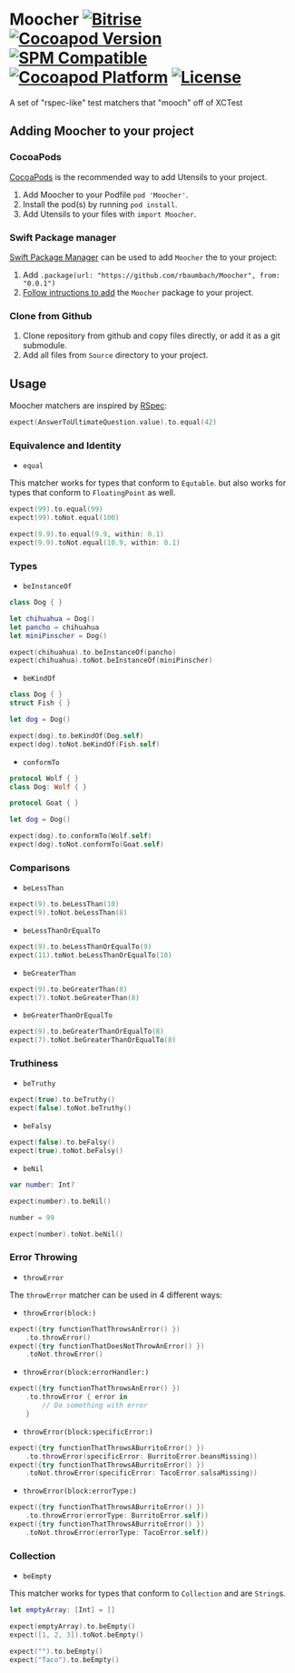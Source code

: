 # Moocher  [![Bitrise](https://app.bitrise.io/app/866964e6cf078a66/status.svg?token=NFbSqssymgeikicyWyBAcg&branch=maestro)](https://app.bitrise.io/app/866964e6cf078a66) [![Cocoapod Version](https://img.shields.io/cocoapods/v/Moocher.svg)](https://github.com/rbaumbach/Moocher) [![SPM Compatible](https://img.shields.io/badge/SPM-Compatible-blue)](https://swift.org/package-manager/) [![Cocoapod Platform](https://img.shields.io/badge/platform-iOS-blue.svg)](https://github.com/rbaumbach/Moocher) [![License](https://img.shields.io/dub/l/vibe-d.svg)](https://github.com/rbaumbach/Moocher/blob/master/MIT-LICENSE.txt)

A set of "rspec-like" test matchers that "mooch" off of XCTest

## Adding Moocher to your project

### CocoaPods

[CocoaPods](http://cocoapods.org) is the recommended way to add Utensils to your project.

1.  Add Moocher to your Podfile `pod 'Moocher'`.
2.  Install the pod(s) by running `pod install`.
3.  Add Utensils to your files with `import Moocher`.

### Swift Package manager

[Swift Package Manager](https://swift.org/package-manager/) can be used to add `Moocher` the to your project:

1.  Add `.package(url: "https://github.com/rbaumbach/Moocher", from: "0.0.1")`
2.  [Follow intructions to add](https://swift.org/getting-started/#using-the-package-manager) the `Moocher` package to your project.

### Clone from Github

1.  Clone repository from github and copy files directly, or add it as a git submodule.
2.  Add all files from `Source` directory to your project.

## Usage

Moocher matchers are inspired by [RSpec](https://rspec.info):

```swift
expect(AnswerToUltimateQuestion.value).to.equal(42)
```

### Equivalence and Identity

* `equal`

This matcher works for types that conform to `Equtable`. but also works for types that conform to `FloatingPoint` as well.

```swift
expect(99).to.equal(99)
expect(99).toNot.equal(100)

expect(9.9).to.equal(9.9, within: 0.1)
expect(9.9).toNot.equal(10.9, within: 0.1)
```

### Types

* `beInstanceOf`

```swift
class Dog { }

let chihuahua = Dog()
let pancho = chihuahua
let miniPinscher = Dog()

expect(chihuahua).to.beInstanceOf(pancho)
expect(chihuahua).toNot.beInstanceOf(miniPinscher)
```

* `beKindOf`

```swift
class Dog { }
struct Fish { }

let dog = Dog()

expect(dog).to.beKindOf(Dog.self)
expect(dog).toNot.beKindOf(Fish.self)
```

* `conformTo`

```swift
protocol Wolf { }
class Dog: Wolf { }

protocol Goat { }

let dog = Dog()

expect(dog).to.conformTo(Wolf.self)
expect(dog).toNot.conformTo(Goat.self)
```

### Comparisons

* `beLessThan`

```swift
expect(9).to.beLessThan(10)
expect(9).toNot.beLessThan(8)
```

* `beLessThanOrEqualTo`

```swift
expect(9).to.beLessThanOrEqualTo(9)
expect(11).toNot.beLessThanOrEqualTo(10)
```

* `beGreaterThan`

```swift
expect(9).to.beGreaterThan(8)
expect(7).toNot.beGreaterThan(8)
```

* `beGreaterThanOrEqualTo`

```swift
expect(9).to.beGreaterThanOrEqualTo(8)
expect(7).toNot.beGreaterThanOrEqualTo(8)
```

### Truthiness

* `beTruthy`

```swift
expect(true).to.beTruthy()
expect(false).toNot.beTruthy()
```

* `beFalsy`

```swift
expect(false).to.beFalsy()
expect(true).toNot.beFalsy()
```

* `beNil`

```swift
var number: Int?

expect(number).to.beNil()

number = 99

expect(number).toNot.beNil()
```

### Error Throwing

* `throwError`

The `throwError` matcher can be used in 4 different ways:

* `throwError(block:)`

```swift
expect({try functionThatThrowsAnError() })
    .to.throwError()
expect({try functionThatDoesNotThrowAnError() })
    .toNot.throwError()
```

* `throwError(block:errorHandler:)`

```swift
expect({try functionThatThrowsAnError() })
    .to.throwError { error in
        // Do something with error
    }
```

* `throwError(block:specificError:)`

```swift
expect({try functionThatThrowsABurritoError() })
    .to.throwError(specificError: BurritoError.beansMissing))
expect({try functionThatThrowsABurritoError() })
    .toNot.throwError(specificError: TacoError.salsaMissing))
```

* `throwError(block:errorType:)`

```swift
expect({try functionThatThrowsABurritoError() })
    .to.throwError(errorType: BurritoError.self))
expect({try functionThatThrowsABurritoError() })
    .toNot.throwError(errorType: TacoError.self))
```

### Collection

* `beEmpty`

This matcher works for types that conform to `Collection` and are `String`s.

```swift
let emptyArray: [Int] = []

expect(emptyArray).to.beEmpty()
expect([1, 2, 3]).toNot.beEmpty()

expect("").to.beEmpty()
expect("Taco").to.beEmpty()
```

